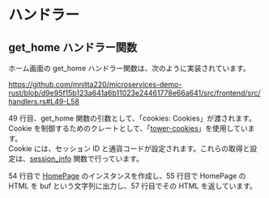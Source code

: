 # ハンドラー

## get_home ハンドラー関数

ホーム画面の get_home ハンドラー関数は、次のように実装されています。

https://github.com/mnitta220/microservices-demo-rust/blob/d9e95f15b123a641a6b11023e24461778e66a641/src/frontend/src/handlers.rs#L49-L58

49 行目、get_home 関数の引数として、「cookies: Cookies」が渡されます。  
Cookie を制御するためのクレートとして、「[tower-cookies](https://crates.io/crates/tower-cookies)」を使用しています。  
Cookie には、セッション ID と通貨コードが設定されます。これらの取得と設定は、[session_info](https://github.com/mnitta220/microservices-demo-rust/blob/d9e95f15b123a641a6b11023e24461778e66a641/src/frontend/src/handlers.rs#L20-L47) 関数で行っています。

54 行目で [HomePage](/src/frontend/src/pages/home_page.rs) のインスタンスを作成し、55 行目で HomePage の HTML を buf という文字列に出力し、57 行目でその HTML を返しています。
